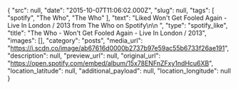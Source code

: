 {
  "src": null,
  "date": "2015-10-07T11:06:02.000Z",
  "slug": null,
  "tags": [
    "spotify",
    "The Who",
    "The Who"
  ],
  "text": "Liked Won't Get Fooled Again - Live In London / 2013 from The Who on Spotify\n\n ",
  "type": "spotify_like",
  "title": "The Who - Won't Get Fooled Again - Live In London / 2013",
  "images": [],
  "category": "posts",
  "media_url": "https://i.scdn.co/image/ab67616d0000b2737b97e59ac55b6733f26ae191",
  "description": null,
  "preview_url": null,
  "original_url": "https://open.spotify.com/embed/album/15x78ENFnZFxy1ndHcu6XB",
  "location_latitude": null,
  "additional_payload": null,
  "location_longitude": null
}